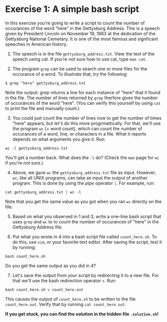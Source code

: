 # Exercise 1: A simple bash script

In this exercise you're going to write a script to count the number of occurances of the word "here" in the Gettysburg Address. This is a speech given by President Lincoln on November 19, 1863 at the dedication of the Gettysburg National Cemetary. It is one of the most famous and signficant speeches in American history. 

1. The speech is in the file `gettysburg_address.txt`. View the text of the speech using cat. If you're not sure how to use cat, type `man cat`.

2. The program `grep` can be used to search one or more files for the occurance of a word. To illustrate that, try the following:
```
$ grep "here" gettysburg_address.txt 
```
   Note the output: grep returns a line for each instance of "here" that it found in the file. The number of lines returned by `grep` therfore gives the number of occurances of the word "here". (You can verify this yourself by using `cat` to print the file and manually count.)

3. You could just count the number of lines now to get the number of times "here" appears, but let's do this more progrmattically. For that, we'll use the program `wc` (= word count), which can count the number of occurances of a word, line, or characters in a file. What it reports depends on what arguments you give it. Run:
```
wc -l gettysburg_address.txt
```
  You'll get a number back. What does the `-l` do? (Check the `man` page for `wc` if you're not sure.)

4. Above, we gave `wc` the `gettysburg_address.txt` file as input. However, `wc`, like all UNIX programs, can take as input the output of another program. This is done by using the *pipe* operator `|`. For example, run:
```
cat gettysburg_address.txt | wc -l
```
   Note that you get the same value as you got when you ran `wc` directly on the file.

5. Based on what you observed in 1 and 3, write a one-line bash script that uses `grep` and `wc` to to count the number of occurances of "here" in the Gettysburg Address file.

6. Put what you wrote in 4 into a bash script file called `count_here.sh`. To do this, use `vim`, or your favorite text editor. After saving the script, test it by running:
```
bash count_here.sh
```
   Do you get the same output as you did in 4?

7. Let's save the output from your script by redirecting it to a new file. For that we'll use the bash redirection operator `>`. Run:
```
bash count_here.sh > count_here.out
```
   This causes the output of `count_here.sh` to be written to the file `count_here.out`. Verify that by running `cat count_here.out`.

**If you get stuck, you can find the solution in the hidden file `.solution.sh`!**
